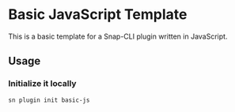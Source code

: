 # Basic JavaScript Template

This is a basic template for a Snap-CLI plugin written in JavaScript.


## Usage


### Initialize it locally

```bash
sn plugin init basic-js
```
